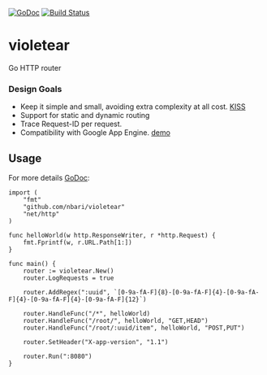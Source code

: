 [![GoDoc](https://godoc.org/github.com/nbari/violetear?status.svg)](https://godoc.org/github.com/nbari/violetear)
[![Build Status](https://drone.io/github.com/nbari/violetear/status.png)](https://drone.io/github.com/nbari/violetear/latest)

# violetear
Go HTTP router

### Design Goals
* Keep it simple and small, avoiding extra complexity at all cost. [KISS](http://en.wikipedia.org/wiki/KISS_principle)
* Support for static and dynamic routing
* Trace Request-ID per request.
* Compatibility with Google App Engine. [demo](http://api.violetear.com)


Usage
-----

For more details [GoDoc](https://godoc.org/github.com/nbari/violetear):

    import (
        "fmt"
        "github.com/nbari/violetear"
        "net/http"
    )

    func helloWorld(w http.ResponseWriter, r *http.Request) {
        fmt.Fprintf(w, r.URL.Path[1:])
    }

    func main() {
        router := violetear.New()
	    router.LogRequests = true

    	router.AddRegex(":uuid", `[0-9a-fA-F]{8}-[0-9a-fA-F]{4}-[0-9a-fA-F]{4}-[0-9a-fA-F]{4}-[0-9a-fA-F]{12}`)

    	router.HandleFunc("/*", helloWorld)
    	router.HandleFunc("/root/", helloWorld, "GET,HEAD")
    	router.HandleFunc("/root/:uuid/item", helloWorld, "POST,PUT")

	    router.SetHeader("X-app-version", "1.1")

	    router.Run(":8080")
    }
